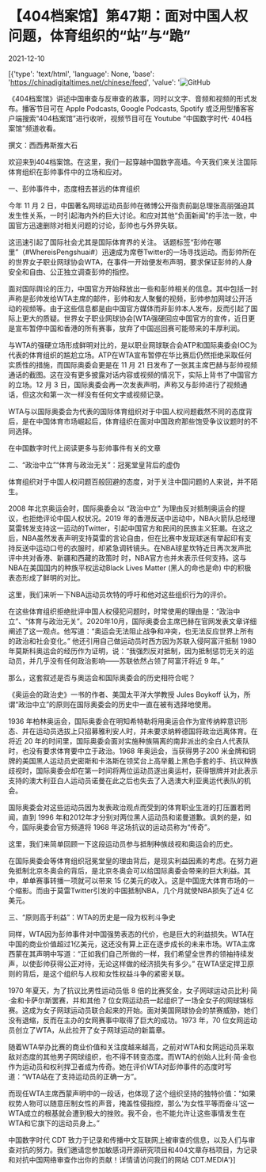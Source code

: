 # 【404档案馆】第47期：面对中国人权问题，体育组织的“站”与“跪”

2021-12-10

[{'type': 'text/html', 'language': None, 'base': 'https://chinadigitaltimes.net/chinese/feed', 'value': '![GitHub](https://chinadigitaltimes.net/chinese/files/2021/12/47-3.jpg)

《404档案馆》讲述中国审查与反审查的故事，同时以文字、音频和视频的形式发布。播客节目可在 Apple Podcasts, Google Podcasts, Spotify 或泛用型播客客户端搜索“404档案馆”进行收听，视频节目可在 Youtube “中国数字时代· 404档案馆”频道收看。





撰文：西西弗斯推大石

欢迎来到404档案馆。在这里，我们一起穿越中国数字高墙。今天我们来关注国际体育组织在彭帅事件中的立场和应对。

一、彭帅事件中，态度相去甚远的体育组织

今年 11 月 2 日，中国著名网球运动员彭帅在微博公开指责前副总理张高丽强迫其发生性关系，一时引起海内外的巨大讨论。和应对其他“负面新闻”的手法一致，中国官方迅速删除对相关问题的讨论，彭帅也与外界失联。

这迅速引起了国际社会尤其是国际体育界的关注。 话题标签“彭帅在哪里”（#WhereisPengshuai#）迅速成为席卷Twitter的一场寻找运动。而彭帅所在的世界女子职业网球协会WTA，在事件一开始便发布声明，要求保证彭帅的人身安全和自由、公正独立调查彭帅的指控。

面对国际舆论的压力，中国官方开始释放出一些和彭帅相关的信息。其中包括一封声称是彭帅发给WTA主席的邮件，彭帅和友人聚餐的视频，彭帅参加网球公开活动的视频等。由于这些信息都是由中国官方媒体而非彭帅本人发布，反而引起了国际上更大的质疑。世界女子职业网球协会[WTA强硬回应中国官方的宣传，近日更是宣布暂停中国和香港的所有赛事，放弃了中国巡回赛可能带来的丰厚利润。

与WTA的强硬立场形成鲜明对比的，是以职业网球联合会ATP和国际奥委会IOC为代表的体育组织的尴尬立场。ATP在WTA宣布暂停在华比赛后仍然拒绝采取任何实质性的措施，而国际奥委会更是在 11 月 21 日发布了一张其主席巴赫与彭帅视频通话的截图。这在没有更多披露对话内容或视频的情况下，实际上背书了中国官方的立场。12 月 3 日，国际奥委会再一次发表声明，声称又与彭帅进行了视频通话，但这次和第一次一样没有任何文字或视频记录。

WTA与以国际奥委会为代表的国际体育组织对于中国人权问题截然不同的态度背后，是在中国体育市场崛起后，体育组织在面对中国政府那些饱受争议议题时的不同选择。

在中国数字时代上阅读更多与彭帅事件有关的文章

二、“政治中立”“体育与政治无关”：冠冕堂皇背后的虚伪

体育组织对于中国人权问题百般回避的态度，对于关注中国问题的人来说，并不陌生。

2008 年北京奥运会时，国际奥委会以 “政治中立” 为理由反对抵制奥运会的提议，也拒绝评论中国人权状况。2019 年的香港反送中运动中，NBA火箭队总经理莫雷转发支持这一运动的Twitter，引起中国官方和民间的民族主义狂潮。在这之后，NBA虽然发表声明支持莫雷的言论自由，但在比赛中发现球迷有举起印有支持反送中运动口号的衣服时，却紧急调转镜头。在NBA球星坎特近日再次发声批评中共对香港、新疆和西藏的政策时 时，NBA官方也并未表示任何支持。这与NBA在美国国内的种族平权运动Black Lives Matter (黑人的命也是命) 中的积极表态形成了鲜明的对比。

这里，我们来听一下NBA运动员坎特的呼吁和他对这些组织行为的评价。



在这些体育组织拒绝批评中国人权侵犯问题时，时常使用的理由是：“政治中立”、“体育与政治无关”。2020年10月，国际奥委会主席巴赫在官网发表文章详细阐述了这一观点。他写道：“奥运会无法阻止战争和冲突，也无法反应世界上所有的政治和社会变化。” 他还引用自己做运动员时西方因为苏联入侵阿富汗抵制 1980 年莫斯科奥运会的经历作为证明，说：“我强烈反对抵制，因为抵制惩罚无关的运动员，并几乎没有任何政治影响——苏联依然占领了阿富汗将近 9 年。”

那么，这套叙述是否与奥运会和国际奥委会的历史相符合呢？

《奥运会的政治史》一书的作者、美国太平洋大学教授 Jules Boykoff 认为，所谓“政治中立”的原则在国际奥委会的历史中一直在被有选择地使用。

1936 年柏林奥运会，国际奥委会在明知希特勒将用奥运会作为宣传纳粹意识形态、并在运动员选拔上只招募雅利安人时，并未要求纳粹德国将政治远离体育。在将近 20 年的时间里，国际奥委会面对实施种族隔离的南非派出的全白人代表队时，也没有要求体育要中立于政治。1968 年奥运会，当获得男子200 米金牌和铜牌的美国黑人运动员史密斯和卡洛斯在领奖台上高举戴上黑色手套的手、抗议种族歧视时，国际奥委会却在第一时间将两位运动员逐出奥运村，获得银牌并对此表示支持的澳大利亚白人运动员诺曼在此之后也失去了入选澳大利亚奥运代表队的机会。

国际奥委会对这些运动员因为发表政治观点而受到的体育职业生涯的打压置若罔闻，直到 1996 年和2012年才分别对两位黑人运动员和诺曼道歉。讽刺的是，如今，国际奥委会官方频道将 1968 年这场抗议的运动员称为“传奇”。

这里，我们来简单回顾一下这段运动员参与抵制种族歧视和奥运会的历史。



在国际奥委会等体育组织冠冕堂皇的理由背后，是现实利益因素的考虑。在努力避免抵制北京冬奥会的背后，是北京冬奥会可以给国际奥委会带来的巨大利益。其中，单单赛事转播一项就可以带来 15 亿美元的收入。这是中国庞大体育市场的一个缩影。而由于莫雷Twitter引发的中国抵制NBA，几个月就使NBA损失了近4 亿美元。

三、“原则高于利益”：WTA的历史是一段为权利斗争史

同样，WTA因为彭帅事件对中国强势表态的代价，也是巨大的利益损失。WTA在中国的商业价值超过1亿美元，这还没有算上正在逐步成长的未来市场。WTA主席西蒙在其声明中写道：“正如我们自己所做的一样，我们希望全世界的领袖持续发声，以使彭帅获得公正对待，无论这样做的经济损失有多少。” 在WTA坚定捍卫原则的背后，是这个组织与人权和女性权益斗争的紧密关联。

1970 年夏天，为了抗议比男性运动员低 8 倍的比赛奖金，女子网球运动员比利·简·金和卡萨尔斯罢赛，并和其他 7 位女网运动员一起组织了一场全女子的网球锦标赛。这成为女子网球运动员联合起来的开始。面对美国网球协会的禁赛威胁，她们没有退缩，反而在主办的女网赛事中取得了巨大的成功。1973 年，70 位女网运动员创立了WTA，从此拉开了女子网球运动的新篇章。

随着WTA举办比赛的商业价值和关注度越来越高，之前对WTA和女网运动员采取敌对态度的其他男子网球组织，也不得不转变态度。而WTA的创始人比利·简·金也作为运动员和权利捍卫者成为传奇。她在评价WTA对彭帅事件的态度时写道：“WTA站在了支持运动员的正确一方”。

而现任WTA主席西蒙声明中的一段话，也体现了这个组织坚持的独特价值：“如果权势人物可以随意压制女性的声音，掩盖性侵指控，那么‘为女性平等而奋斗’这一WTA成立的根基就会遭到极大的挫败。我不会，也不能允许让这些事情发生在WTA和它旗下的运动员身上。”

中国数字时代 CDT 致力于记录和传播中文互联网上被审查的信息，以及人们与审查对抗的努力。我们邀请您参加敏感词开源研究项目和404文章存档项目，为记录和对抗中国网络审查作出你的贡献！详情请访问我们的网站 CDT.MEDIA'}]